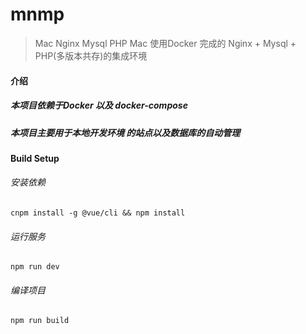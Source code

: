 # mnmp

> Mac Nginx Mysql PHP Mac 使用Docker 完成的 Nginx + Mysql + PHP(多版本共存)的集成环境
#### 介绍
##### 本项目依赖于Docker 以及 docker-compose
##### 本项目主要用于本地开发环境 的站点以及数据库的自动管理

#### Build Setup
###### 安装依赖
```
cnpm install -g @vue/cli && npm install
```
###### 运行服务
```
npm run dev
```
###### 编译项目
```
npm run build
```
